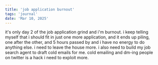 ```yaml
---
title: 'job application burnout'
tags: 'journal'
date: 'Mar 10, 2025'
---
```


it's only day 2 of the job application grind and i'm burnout. i keep telling myself that i should fit in just one more application, and it ends up piling, one after the other, and 5 hours passed by and i have no energy to do anything else. i need to leave the house more. i also need to build my job search agent to draft cold emails for me. cold emailing and dm-ing people on twitter is a hack i need to exploit more.
